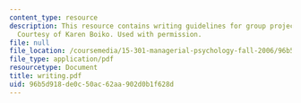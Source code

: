 ```yaml
---
content_type: resource
description: This resource contains writing guidelines for group project reports.
  Courtesy of Karen Boiko. Used with permission.
file: null
file_location: /coursemedia/15-301-managerial-psychology-fall-2006/96b5d918de0c50ac62aa902d0b1f628d_writing.pdf
file_type: application/pdf
resourcetype: Document
title: writing.pdf
uid: 96b5d918-de0c-50ac-62aa-902d0b1f628d
---
```

